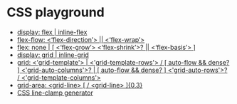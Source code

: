 # CSS playground

* [display: flex \| inline-flex](flex-display.html)
* [flex-flow: &lt;‘flex-direction’&gt; \|\| &lt;‘flex-wrap’&gt;](flex-flow.html)
* [flex: none \| \[ \<‘flex-grow’\> \<‘flex-shrink’\>? \|\| \<‘flex-basis’\> \]](flex.html)
* [display: grid \| inline-grid](grid-display.html)
* [grid: &lt;'grid-template'&gt; \| &lt;'grid-template-rows'&gt; / \[ auto-flow && dense? \] &lt;'grid-auto-columns'&gt;? \| \[ auto-flow && dense? \] &lt;'grid-auto-rows'&gt;? / &lt;'grid-template-columns'&gt;](grid.html)
* [grid-area: &lt;grid-line&gt; \[ / &lt;grid-line&gt; \]{0,3}](grid-area.html)
* [CSS line-clamp generator](line-clamp-generator.html)
